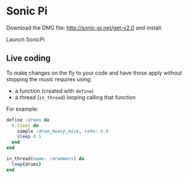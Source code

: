 # Sonic Pi

Download the DMG file: http://sonic-pi.net/get-v2.0 and install.

Launch SonicPi

## Live coding

To make changes on the fly to your code and have those apply without stopping the music requires using:
* a function (created with `define`)
* a thread (`in_thread`) looping calling that function

For example:

```ruby
define :drums do
  6.times do
    sample :drum_heavy_kick, rate: 0.8
    sleep 0.5
  end
end

in_thread(name: :drummers) do
  loop{drums}
end
```
